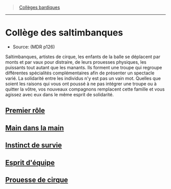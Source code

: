 ﻿---
!SubClassItem
Name: Collège des saltimbanques
Source: (MDR p126)
Id: bard_acrobats_hd.md#collège-des-saltimbanques
RootId: bard_acrobats_hd.md
ParentLink: bard_hd.md#collèges-bardiques
ParentName: Collèges bardiques
NameLevel: 1
Attributes: {}
---
>  [Collèges bardiques](hd_bard_colleges_bardiques.md)

---


# Collège des saltimbanques

- Source: (MDR p126)

Saltimbanques, artistes de cirque, les enfants de la balle se déplacent par monts et par vaux pour distraire, de leurs prouesses physiques, les puissants tout autant que les manants. Ils forment une troupe qui regroupe différentes spécialités complémentaires afin de présenter un spectacle varié. La solidarité entre les individus n'y est pas un vain mot. Quelles que soient les raisons qui vous ont poussé à ne pas intégrer une troupe ou à quitter la vôtre, vos nouveaux compagnons remplacent cette famille et vous agissez avec eux dans le même esprit de solidarité.



## [Premier rôle](hd_bard_acrobats_premier_role.md)



## [Main dans la main](hd_bard_acrobats_main_dans_la_main.md)



## [Instinct de survie](hd_bard_acrobats_instinct_de_survie.md)



## [Esprit d'équipe](hd_bard_acrobats_esprit_dequipe.md)



## [Prouesse de cirque](hd_bard_acrobats_prouesse_de_cirque.md)

